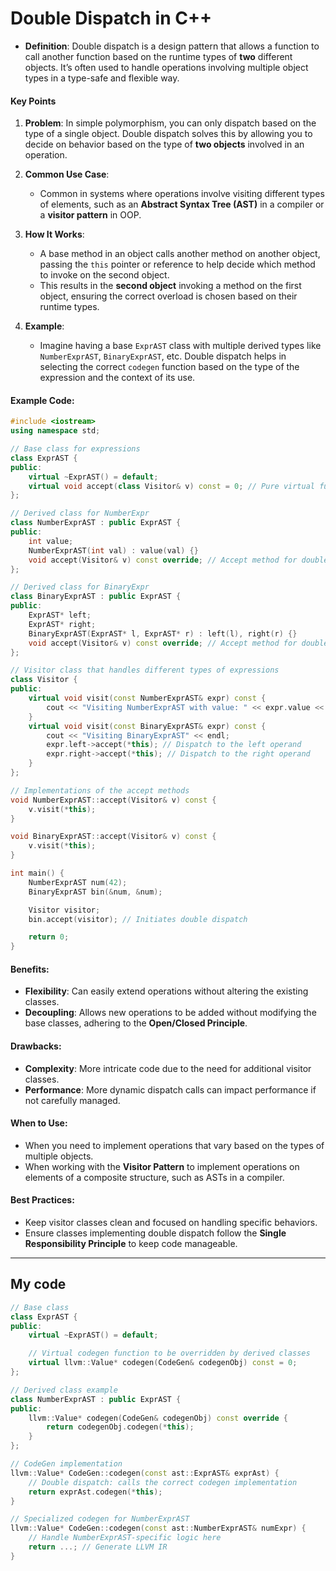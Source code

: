 # **Double Dispatch in C++**
- **Definition**: Double dispatch is a design pattern that allows a function to call another function based on the runtime types of **two** different objects. It’s often used to handle operations involving multiple object types in a type-safe and flexible way.

#### **Key Points**
1. **Problem**: In simple polymorphism, you can only dispatch based on the type of a single object. Double dispatch solves this by allowing you to decide on behavior based on the type of **two objects** involved in an operation.

2. **Common Use Case**:  
   - Common in systems where operations involve visiting different types of elements, such as an **Abstract Syntax Tree (AST)** in a compiler or a **visitor pattern** in OOP.

3. **How It Works**:
   - A base method in an object calls another method on another object, passing the `this` pointer or reference to help decide which method to invoke on the second object.
   - This results in the **second object** invoking a method on the first object, ensuring the correct overload is chosen based on their runtime types.

4. **Example**:
   - Imagine having a base `ExprAST` class with multiple derived types like `NumberExprAST`, `BinaryExprAST`, etc. Double dispatch helps in selecting the correct `codegen` function based on the type of the expression and the context of its use.

#### **Example Code**:
```cpp
#include <iostream>
using namespace std;

// Base class for expressions
class ExprAST {
public:
    virtual ~ExprAST() = default;
    virtual void accept(class Visitor& v) const = 0; // Pure virtual function for visitor pattern
};

// Derived class for NumberExpr
class NumberExprAST : public ExprAST {
public:
    int value;
    NumberExprAST(int val) : value(val) {}
    void accept(Visitor& v) const override; // Accept method for double dispatch
};

// Derived class for BinaryExpr
class BinaryExprAST : public ExprAST {
public:
    ExprAST* left;
    ExprAST* right;
    BinaryExprAST(ExprAST* l, ExprAST* r) : left(l), right(r) {}
    void accept(Visitor& v) const override; // Accept method for double dispatch
};

// Visitor class that handles different types of expressions
class Visitor {
public:
    virtual void visit(const NumberExprAST& expr) const {
        cout << "Visiting NumberExprAST with value: " << expr.value << endl;
    }
    virtual void visit(const BinaryExprAST& expr) const {
        cout << "Visiting BinaryExprAST" << endl;
        expr.left->accept(*this); // Dispatch to the left operand
        expr.right->accept(*this); // Dispatch to the right operand
    }
};

// Implementations of the accept methods
void NumberExprAST::accept(Visitor& v) const {
    v.visit(*this);
}

void BinaryExprAST::accept(Visitor& v) const {
    v.visit(*this);
}

int main() {
    NumberExprAST num(42);
    BinaryExprAST bin(&num, &num);

    Visitor visitor;
    bin.accept(visitor); // Initiates double dispatch

    return 0;
}
```

#### **Benefits**:
- **Flexibility**: Can easily extend operations without altering the existing classes.
- **Decoupling**: Allows new operations to be added without modifying the base classes, adhering to the **Open/Closed Principle**.

#### **Drawbacks**:
- **Complexity**: More intricate code due to the need for additional visitor classes.
- **Performance**: More dynamic dispatch calls can impact performance if not carefully managed.

#### **When to Use**:
- When you need to implement operations that vary based on the types of multiple objects.
- When working with the **Visitor Pattern** to implement operations on elements of a composite structure, such as ASTs in a compiler.

#### **Best Practices**:
- Keep visitor classes clean and focused on handling specific behaviors.
- Ensure classes implementing double dispatch follow the **Single Responsibility Principle** to keep code manageable.

--- 

## My code

```cpp
// Base class
class ExprAST {
public:
    virtual ~ExprAST() = default;

    // Virtual codegen function to be overridden by derived classes
    virtual llvm::Value* codegen(CodeGen& codegenObj) const = 0;
};

// Derived class example
class NumberExprAST : public ExprAST {
public:
    llvm::Value* codegen(CodeGen& codegenObj) const override {
        return codegenObj.codegen(*this);
    }
};

// CodeGen implementation
llvm::Value* CodeGen::codegen(const ast::ExprAST& exprAst) {
    // Double dispatch: calls the correct codegen implementation
    return exprAst.codegen(*this);
}

// Specialized codegen for NumberExprAST
llvm::Value* CodeGen::codegen(const ast::NumberExprAST& numExpr) {
    // Handle NumberExprAST-specific logic here
    return ...; // Generate LLVM IR
}

```
